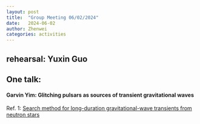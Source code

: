 ```yaml
---
layout: post
title:  "Group Meeting 06/02/2024"
date:   2024-06-02
author: Zhenwei
categories: activities
---
```



## rehearsal: Yuxin Guo


## One talk:

#### Garvin Yim: Glitching pulsars as sources of transient gravitational waves


Ref. 1: [Search method for long-duration gravitational-wave transients from neutron stars](https://arxiv.org/abs/1104.1704)
